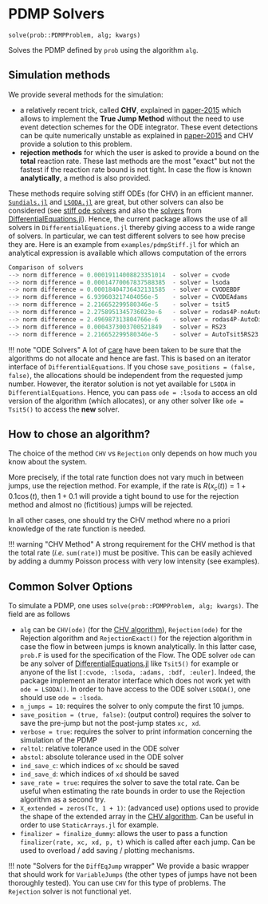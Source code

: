 # PDMP Solvers

`solve(prob::PDMPProblem, alg; kwargs)`

Solves the PDMP defined by `prob` using the algorithm `alg`.

## Simulation methods

We provide several methods for the simulation:

- a relatively recent trick, called **CHV**, explained in [paper-2015](http://arxiv.org/abs/1504.06873) which allows to implement the **True Jump Method** without the need to use event detection schemes for the ODE integrator. These event detections can be quite numerically unstable as explained in [paper-2015](http://arxiv.org/abs/1504.06873) and CHV provide a solution to this problem.
- **rejection methods** for which the user is asked to provide a bound on the **total** reaction rate. These last methods are the most "exact" but not the fastest if the reaction rate bound is not tight. In case the flow is known **analytically**, a method is also provided.


These methods require solving stiff ODEs (for CHV) in an efficient manner. [```Sundials.jl```](https://github.com/JuliaLang/Sundials.jl) and [```LSODA.jl```](https://github.com/rveltz/LSODA.jl) are great, but other solvers can also be considered (see [stiff ode solvers](http://lh3lh3.users.sourceforge.net/solveode.shtml) and also the [solvers](http://docs.juliadiffeq.org/stable/solvers/ode_solve.html) from [DifferentialEquations.jl](https://github.com/JuliaDiffEq/DifferentialEquations.jl)). Hence, the current package allows the use of all solvers in `DifferentialEquations.jl` thereby giving access to a wide range of solvers. In particular, we can test different solvers to see how precise they are. Here is an example from `examples/pdmpStiff.jl` for which an analytical expression is available which allows computation of the errors

```julia
Comparison of solvers
--> norm difference = 0.00019114008823351014  - solver = cvode
--> norm difference = 0.00014770067837588385  - solver = lsoda
--> norm difference = 0.00018404736432131585  - solver = CVODEBDF
--> norm difference = 6.939603217404056e-5    - solver = CVODEAdams
--> norm difference = 2.216652299580346e-5    - solver = tsit5
--> norm difference = 2.2758951345736023e-6   - solver = rodas4P-noAutoDiff
--> norm difference = 2.496987313804766e-6    - solver = rodas4P-AutoDiff
--> norm difference = 0.0004373003700521849   - solver = RS23
--> norm difference = 2.216652299580346e-5    - solver = AutoTsit5RS23
```

!!! note "ODE Solvers"
    A lot of [care](https://discourse.julialang.org/t/help-reduce-large-gc-time/17215) have been taken to be sure that the algorithms do not allocate and hence are fast. This is based on an iterator interface of `DifferentialEquations`. If you chose `save_positions = (false, false)`, the allocations should be independent from the requested jump number. However, the iterator solution is not yet available for `LSODA` in `DifferentialEquations`. Hence, you can pass `ode = :lsoda` to access an old version of the algorithm (which allocates), or any other solver like `ode = Tsit5()` to access the **new** solver.

## How to chose an algorithm?

The choice of the method `CHV` vs `Rejection` only depends on how much you know about the system. 

More precisely, if the total rate function does not vary much in between jumps, use the rejection method. For example, if the rate is $R(x_c(t)) = 1+0.1\cos(t)$,  then $1+0.1$ will provide a tight bound to use for the rejection method and almost no (fictitious) jumps will be rejected. 

In all other cases, one should try the CHV method where no a priori knowledge of the rate function is needed.

!!! warning "CHV Method"
    A strong requirement for the CHV method is that the total rate (*i.e.* `sum(rate)`) must be positive. This can be easily achieved by adding a dummy Poisson process with very low intensity (see examples).

## Common Solver Options

To simulate a PDMP, one uses `solve(prob::PDMPProblem, alg; kwargs)`. The field are as follows

- `alg` can be `CHV(ode)` (for the [CHV algorithm](https://arxiv.org/abs/1504.06873)), `Rejection(ode)` for the Rejection algorithm and `RejectionExact()` for the rejection algorithm in case the flow in between jumps is known analytically. In this latter case, `prob.F` is used for the specification of the Flow. The ODE solver `ode` can be any solver of [DifferentialEquations.jl](https://github.com/JuliaDiffEq/DifferentialEquations.jl) like `Tsit5()` for example or anyone of the list `[:cvode, :lsoda, :adams, :bdf, :euler]`. Indeed, the package implement an iterator interface which does not work yet with `ode = LSODA()`. In order to have access to the ODE solver `LSODA()`, one should use `ode = :lsoda`.
- `n_jumps = 10`: requires the solver to only compute the first 10 jumps.
- `save_position = (true, false)`: (output control) requires the solver to save the pre-jump but not the post-jump states `xc, xd`.
- `verbose = true`: requires the solver to print information concerning the simulation of the PDMP
- `reltol`: relative tolerance used in the ODE solver
- `abstol`: absolute tolerance used in the ODE solver
- `ind_save_c`: which indices of `xc` should be saved
- `ind_save_d`: which indices of `xd` should be saved
- `save_rate = true`: requires the solver to save the total rate. Can be useful when estimating the rate bounds in order to use the Rejection algorithm as a second try.
-  `X_extended = zeros(Tc, 1 + 1)`: (advanced use) options used to provide the shape of the extended array in the [CHV algorithm](https://arxiv.org/abs/1504.06873). Can be useful in order to use `StaticArrays.jl` for example.
-  `finalizer = finalize_dummy`: allows the user to pass a function `finalizer(rate, xc, xd, p, t)` which is called after each jump. Can be used to overload / add saving / plotting mechanisms.

!!! note "Solvers for the `DiffEqJump` wrapper"
    We provide a basic wrapper that should work for `VariableJumps` (the other types of jumps have not been thoroughly tested). You can use `CHV` for this type of problems. The `Rejection` solver is not functional yet.